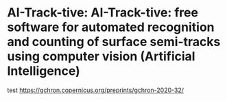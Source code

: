 # AI-Track-tive: AI-Track-tive: free software for automated recognition and counting of surface semi-tracks using computer vision (Artificial Intelligence)

test
https://gchron.copernicus.org/preprints/gchron-2020-32/
